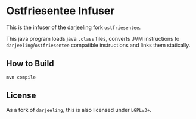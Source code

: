 # Ostfriesentee Infuser

This is the infuser of the [darjeeling](http://darjeeling.sourceforge.net)
fork `ostfriesentee`.

This java program loads java `.class` files, converts JVM instructions
to `darjeeling`/`ostfriesentee` compatible instructions and links
them statically.

## How to Build

~~~{.sh}
mvn compile
~~~

## License

As a fork of `darjeeling`, this is also licensed under `LGPLv3+`.

